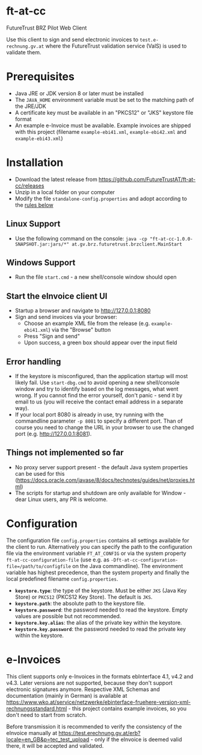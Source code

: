 # ft-at-cc

FutureTrust BRZ Pilot Web Client

Use this client to sign and send electronic invoices to `test.e-rechnung.gv.at` where the FutureTrust validation service (ValS) is used to validate them.

# Prerequisites

* Java JRE or JDK version 8 or later must be installed
* The `JAVA_HOME` environment variable must be set to the matching path of the JRE/JDK
* A certificate key must be available in an "PKCS12" or "JKS" keystore file format
* An example e-Invoice must be available. Example invoices are shipped with this project (filename `example-ebi41.xml`, `example-ebi42.xml` and `example-ebi43.xml`)

# Installation

* Download the latest release from https://github.com/FutureTrustAT/ft-at-cc/releases
* Unzip in a local folder on your computer
* Modify the file `standalone-config.properties` and adopt according to the [rules below](#configuration)

## Linux Support
* Use the following command on the console: `java -cp "ft-at-cc-1.0.0-SNAPSHOT.jar:jars/*" at.gv.brz.futuretrust.brzclient.MainStart`

## Windows Support 
* Run the file `start.cmd` - a new shell/console window should open

## Start the eInvoice client UI
* Startup a browser and navigate to http://127.0.0.1:8080
* Sign and send invoices via your browser:
    * Choose an example XML file from the release (e.g. `example-ebi41.xml`) via the "Browse" button
    * Press "Sign and send"
    * Upon success, a green box should appear over the input field
    
## Error handling

* If the keystore is misconfigured, than the application startup will most likely fail. Use `start-dbg.cmd` to avoid opening a new shell/console window and try to identify based on the log messages, what went wrong. If you cannot find the error yourself, don't panic - send it by email to us (you will receive the contact email address in a separate way).
* If your local port 8080 is already in use, try running with the commandline parameter `-p 8081` to specify a different port. Than of course you need to change the URL in your browser to use the changed port (e.g. http://127.0.0.1:8081).

## Things not implemented so far

* No proxy server support present - the default Java system properties can be used for this (https://docs.oracle.com/javase/8/docs/technotes/guides/net/proxies.html)
* The scripts for startup and shutdown are only available for Window - dear Linux users, any PR is welcome.

# Configuration

The configuration file `config.properties` contains all settings available for the client to run.
Alternatively you can specify the path to the configuration file via the environment variable `FT_AT_CONFIG` or via the system property `ft-at-cc-configuration-file` (use e.g. as `-Dft-at-cc-configuration-file=/path/to/configfile` on the Java commandline). The environment variable has highest precedence, than the system property and finally the local predefined filename `config.properties`.

* **`keystore.type`**: the type of the keystore. Must be either `JKS` (Java Key Store) or `PKCS12` (PKCS12 Key Store). The default is `JKS`.
* **`keystore.path`**: the absolute path to the keystore file.
* **`keystore.password`**: the password needed to read the keystore. Empty values are possible but not recommended.
* **`keystore.key.alias`**: the alias of the private key within the keystore.
* **`keystore.key.password`**: the password needed to read the private key within the keystore.

# e-Invoices

This client supports only e-Invoices in the formats ebInterface 4.1, v4.2 and v4.3. Later versions are not supported, because they don't support electronic signatures anymore. Respective XML Schemas and documentation (mainly in German) is available at https://www.wko.at/service/netzwerke/ebinterface-fruehere-version-xml-rechnungsstandard.html - this project contains example invoices, so you don't need to start from scratch.

Before transmission it is recommended to verify the consistency of the eInvoice manually at https://test.erechnung.gv.at/erb?locale=en_GB&p=tec_test_upload - only if the eInvoice is deemed valid there, it will be accepted and validated.

